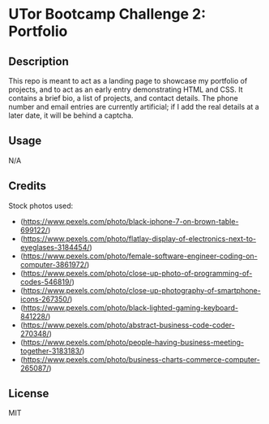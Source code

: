 # UTor Bootcamp Challenge 2: Portfolio

## Description
This repo is meant to act as a landing page to showcase my portfolio of projects, and to act
as an early entry demonstrating HTML and CSS.  It contains a brief bio, a list of projects, and 
contact details.  The phone number and email entries are currently artificial; if I add the 
real details at a later date, it will be behind a captcha.

## Usage
N/A

## Credits

Stock photos used:
* (https://www.pexels.com/photo/black-iphone-7-on-brown-table-699122/)
* (https://www.pexels.com/photo/flatlay-display-of-electronics-next-to-eyeglases-3184454/)
* (https://www.pexels.com/photo/female-software-engineer-coding-on-computer-3861972/)
* (https://www.pexels.com/photo/close-up-photo-of-programming-of-codes-546819/)
* (https://www.pexels.com/photo/close-up-photography-of-smartphone-icons-267350/)
* (https://www.pexels.com/photo/black-lighted-gaming-keyboard-841228/)
* (https://www.pexels.com/photo/abstract-business-code-coder-270348/)
* (https://www.pexels.com/photo/people-having-business-meeting-together-3183183/)
* (https://www.pexels.com/photo/business-charts-commerce-computer-265087/)

## License
MIT